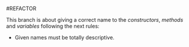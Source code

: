#REFACTOR

This branch is about giving a correct name to the *constructors*, *methods* and *variables* following the next rules:
  * Given names must be totally descriptive.
